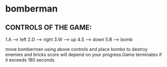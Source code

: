 # bomberman

CONTROLS OF THE GAME:
------------------------------------------
1.A --> left
2.D --> right
3.W --> up
4.S --> down
5.B --> bomb

move bomberman using above controls and place bombs to destroy enemies and bricks score will depend on your progress.Game terminates if it exceeds 180 seconds. 
